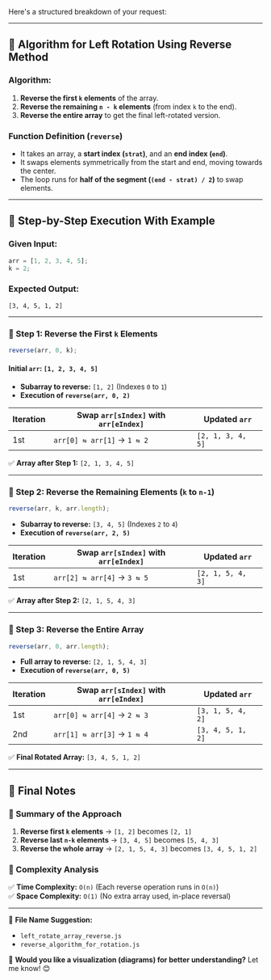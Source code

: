 Here's a structured breakdown of your request:

---

## **📌 Algorithm for Left Rotation Using Reverse Method**
### **Algorithm:**
1. **Reverse the first `k` elements** of the array.
2. **Reverse the remaining `n - k` elements** (from index `k` to the end).
3. **Reverse the entire array** to get the final left-rotated version.

### **Function Definition (`reverse`)**
- It takes an array, a **start index (`strat`)**, and an **end index (`end`)**.
- It swaps elements symmetrically from the start and end, moving towards the center.
- The loop runs for **half of the segment (`(end - strat) / 2`)** to swap elements.

---

## **📌 Step-by-Step Execution With Example**
### **Given Input:**
```js
arr = [1, 2, 3, 4, 5];
k = 2;
```
### **Expected Output:**
```
[3, 4, 5, 1, 2]
```
---

### **🔹 Step 1: Reverse the First `k` Elements**
```js
reverse(arr, 0, k);
```
#### **Initial `arr`:** `[1, 2, 3, 4, 5]`
- **Subarray to reverse:** `[1, 2]` (Indexes `0` to `1`)
- **Execution of `reverse(arr, 0, 2)`**

| Iteration | Swap `arr[sIndex]` with `arr[eIndex]` | Updated `arr` |
|-----------|---------------------------------|---------------|
| 1st       | `arr[0] ⇆ arr[1]` → `1 ⇆ 2` | `[2, 1, 3, 4, 5]` |

✅ **Array after Step 1:** `[2, 1, 3, 4, 5]`

---

### **🔹 Step 2: Reverse the Remaining Elements (`k` to `n-1`)**
```js
reverse(arr, k, arr.length);
```
- **Subarray to reverse:** `[3, 4, 5]` (Indexes `2` to `4`)
- **Execution of `reverse(arr, 2, 5)`**

| Iteration | Swap `arr[sIndex]` with `arr[eIndex]` | Updated `arr` |
|-----------|---------------------------------|---------------|
| 1st       | `arr[2] ⇆ arr[4]` → `3 ⇆ 5` | `[2, 1, 5, 4, 3]` |

✅ **Array after Step 2:** `[2, 1, 5, 4, 3]`

---

### **🔹 Step 3: Reverse the Entire Array**
```js
reverse(arr, 0, arr.length);
```
- **Full array to reverse:** `[2, 1, 5, 4, 3]`
- **Execution of `reverse(arr, 0, 5)`**

| Iteration | Swap `arr[sIndex]` with `arr[eIndex]` | Updated `arr` |
|-----------|---------------------------------|---------------|
| 1st       | `arr[0] ⇆ arr[4]` → `2 ⇆ 3` | `[3, 1, 5, 4, 2]` |
| 2nd       | `arr[1] ⇆ arr[3]` → `1 ⇆ 4` | `[3, 4, 5, 1, 2]` |

✅ **Final Rotated Array:** `[3, 4, 5, 1, 2]`

---

## **📌 Final Notes**
### **🔹 Summary of the Approach**
1. **Reverse first `k` elements** → `[1, 2]` becomes `[2, 1]`
2. **Reverse last `n-k` elements** → `[3, 4, 5]` becomes `[5, 4, 3]`
3. **Reverse the whole array** → `[2, 1, 5, 4, 3]` becomes `[3, 4, 5, 1, 2]`

### **🔹 Complexity Analysis**
✅ **Time Complexity:** `O(n)` (Each reverse operation runs in `O(n)`)  
✅ **Space Complexity:** `O(1)` (No extra array used, in-place reversal)  

---

📌 **File Name Suggestion:**  
- `left_rotate_array_reverse.js`  
- `reverse_algorithm_for_rotation.js`  

🚀 **Would you like a visualization (diagrams) for better understanding?** Let me know! 😊